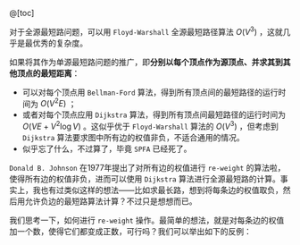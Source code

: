 @[toc]

对于全源最短路问题，可以用 `Floyd-Warshall` 全源最短路径算法 $O(V^3)$ ，这就几乎是最优秀的复杂度。

如果将其作为单源最短路问题的推广，即**分别以每个顶点作为源顶点、并求其到其他顶点的最短距离**：
- 可以对每个顶点用 `Bellman-Ford` 算法，得到所有顶点间的最短路径的运行时间为 $O(V^2E)$ ；
- 或者对每个顶点应用 `Dijkstra` 算法，得到所有顶点间最短路径的运行时间为 $O(VE + V^2\log V)$ 。这似乎优于 `Floyd-Warshall` 算法的 $O(V^3)$ ，但考虑到 `Dijkstra` 算法要求图中所有边的权值非负，不适合通用的情况。
- 似乎忘了什么，不过算了，毕竟 `SPFA` 已经死了。

`Donald B. Johnson` 在1977年提出了对所有边的权值进行 `re-weight` 的算法啦，使得所有边的权值非负，进而可以使用 `Dijkstra` 算法进行全源最短路的计算。事实上，我也有过类似这样的想法——比如求最长路，想到将每条边的权值取负，然后用允许负边的最短路算法计算？不过只是想想而已。

我们思考一下，如何进行 `re-weight` 操作。最简单的想法，就是对每条边的权值加一个数，使得它们都变成正数，可行吗？我们可以举出如下的反例：


